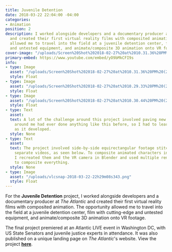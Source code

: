```yaml
---
title: Juvenile Detention
date: 2018-03-22 22:04:00 -04:00
categories:
- Animation
position: 2
description: I worked alongside developers and a documentary producer at The Atlantic
  and created their first virtual reality films with composited animation. The opportunity
  allowed me to travel into the field at a juvenile detention center, film with cutting-edge
  and untested equipment, and animate/composite 3D animation onto VR footage.
cover-image: "/uploads/Screen%20Shot%202018-02-27%20at%2010.31.36%20PM%20(2)%20Square.png"
primary-embed: https://www.youtube.com/embed/yO9bMkCFI9s
info:
- type: Image
  asset: "/uploads/Screen%20Shot%202018-02-27%20at%2010.31.36%20PM%20(2).png"
  style: Float
- type: Image
  asset: "/uploads/Screen%20Shot%202018-02-27%20at%2010.29.33%20PM%20(2).png"
  style: Float
- type: Image
  asset: "/uploads/Screen%20Shot%202018-02-27%20at%2010.30.44%20PM%20(2).png"
  style: Float
- type: Text
  asset:
  text: A lot of the challenge around this project involved paving new ground. Nobody
    around me had ever done anything like this before, so I had to learn and innovate
    as it developed.
  style: None
- type: Text
  asset:
  text: The project involved side-by-side equirectangular footage stitched from two
    separate videos, as seen below. To composite animated characters into these environments,
    I recreated them and the VR camera in Blender and used multiple render passes
    to composite everything.
  style: None
- type: Image
  asset: "/uploads/vlcsnap-2018-03-22-22h29m08s343.png"
  style: Float
---
```


For the **Juvenile Detention** project, I worked alongside developers and a documentary producer at *The Atlantic* and created their first virtual reality films with composited animation. The opportunity allowed me to travel into the field at a juvenile detention center, film with cutting-edge and untested equipment, and animate/composite 3D animation onto VR footage.

The final project premiered at an Atlantic LIVE event in Washington DC, with US State Senators and juvenile justice experts in attendance. It was also published on a unique landing page on *The Atlantic*'s website. View the project [**here**](https://www.theatlantic.com/projects/juvenile-justice/).
